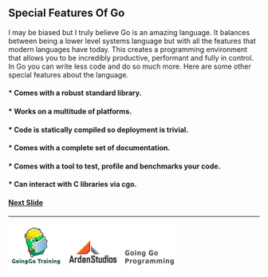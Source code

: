 ## Special Features Of Go

I may be biased but I truly believe Go is an amazing language. It balances between being a lower level systems language but with all the features that modern languages have today. This creates a programming environment that allows you to be incredibly productive, performant and fully in control. In Go you can write less code and do so much more. Here are some other special features about the language.

#### * Comes with a robust standard library.

#### * Works on a multitude of platforms.

#### * Code is statically compiled so deployment is trivial.

#### * Comes with a complete set of documentation.

#### * Comes with a tool to test, profile and benchmarks your code.

#### * Can interact with C libraries via cgo.

#### [Next Slide](slide2.md)
___
[![GoingGo Training](../../images/ggt_logo.png)](http://www.goinggotraining.net)
[![Ardan Studios](../../images/ardan_logo.png)](http://www.ardanstudios.com)
[![GoingGo Blog](../../images/ggb_logo.png)](http://www.goinggo.net)
